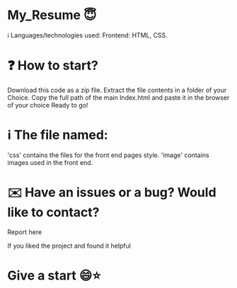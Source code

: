 # My_Resume 😇
ℹ️ Languages/technologies used:
Frontend: HTML, CSS.

# ❓ How to start?
Download this code as a zip file.
Extract the file contents in a folder of your Choice.
Copy the full path of the main Index.html and paste it in the browser of your choice 
Ready to go!
# ℹ️ The file named:
'css' contains the files for the front end pages style.
'image' contains images used in the front end.

# ✉️ Have an issues or a bug? Would like to contact?
Report here

If you liked the project and found it helpful
# Give a start 😄⭐
